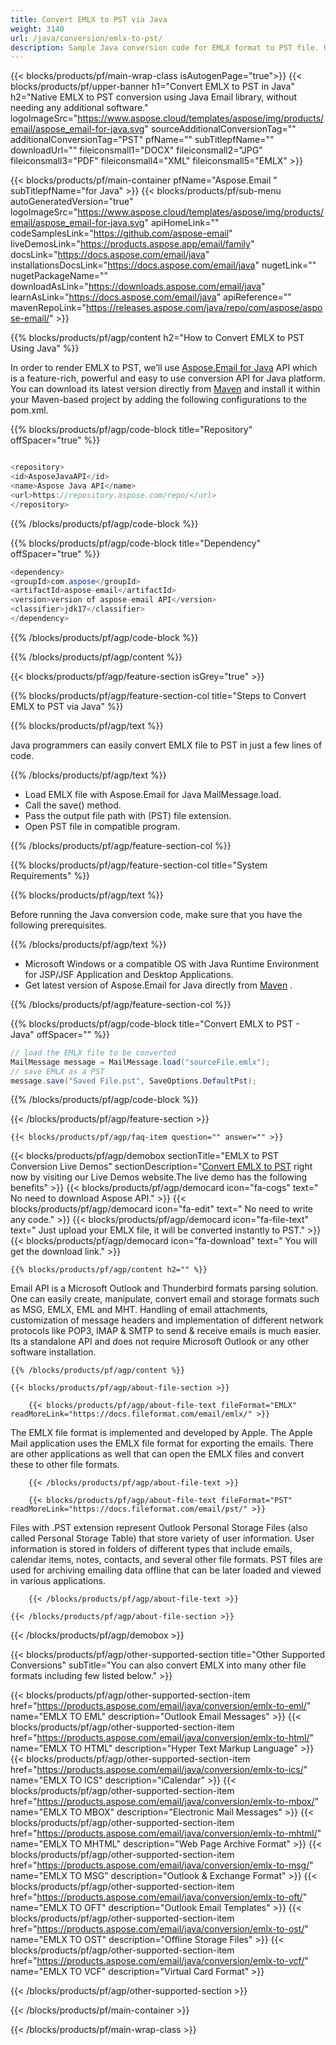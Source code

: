 ```yaml
---
title: Convert EMLX to PST via Java 
weight: 3140
url: /java/conversion/emlx-to-pst/ 
description: Sample Java conversion code for EMLX format to PST file. Use this example code to export message to PST within any Web or Desktop Java based application.
---
```


{{< blocks/products/pf/main-wrap-class isAutogenPage="true">}}
{{< blocks/products/pf/upper-banner h1="Convert EMLX to PST in Java" h2="Native EMLX to PST conversion using Java Email library, without needing any additional software." logoImageSrc="https://www.aspose.cloud/templates/aspose/img/products/email/aspose_email-for-java.svg" sourceAdditionalConversionTag="" additionalConversionTag="PST" pfName="" subTitlepfName="" downloadUrl="" fileiconsmall1="DOCX" fileiconsmall2="JPG" fileiconsmall3="PDF" fileiconsmall4="XML" fileiconsmall5="EMLX" >}}

{{< blocks/products/pf/main-container pfName="Aspose.Email " subTitlepfName="for Java" >}}
{{< blocks/products/pf/sub-menu autoGeneratedVersion="true" logoImageSrc="https://www.aspose.cloud/templates/aspose/img/products/email/aspose_email-for-java.svg" apiHomeLink="" codeSamplesLink="https://github.com/aspose-email" liveDemosLink="https://products.aspose.app/email/family" docsLink="https://docs.aspose.com/email/java" installationsDocsLink="https://docs.aspose.com/email/java" nugetLink="" nugetPackageName="" downloadAsLink="https://downloads.aspose.com/email/java" learnAsLink="https://docs.aspose.com/email/java" apiReference="" mavenRepoLink="https://releases.aspose.com/java/repo/com/aspose/aspose-email/" >}}

{{% blocks/products/pf/agp/content h2="How to Convert EMLX to PST Using Java" %}}

 In order to render EMLX to PST, we’ll use
 [Aspose.Email for Java](https://products.aspose.com/email/java/) 
 API which is a feature-rich, powerful and easy to use conversion API for Java platform. You can download its latest version directly from
 [Maven](https://releases.aspose.com/java/repo/com/aspose/aspose-email/) 
 and install it within your Maven-based project by adding the following configurations to the pom.xml.

{{% blocks/products/pf/agp/code-block title="Repository" offSpacer="true" %}}

```cs

<repository>
<id>AsposeJavaAPI</id>
<name>Aspose Java API</name>
<url>https://repository.aspose.com/repo/</url>
</repository>

```

{{% /blocks/products/pf/agp/code-block %}}

{{% blocks/products/pf/agp/code-block title="Dependency" offSpacer="true" %}}

```cs
<dependency>
<groupId>com.aspose</groupId>
<artifactId>aspose-email</artifactId>
<version>version of aspose-email API</version>
<classifier>jdk17</classifier>
</dependency>

```

{{% /blocks/products/pf/agp/code-block %}}

{{% /blocks/products/pf/agp/content %}}

{{< blocks/products/pf/agp/feature-section isGrey="true" >}}

{{% blocks/products/pf/agp/feature-section-col title="Steps to Convert EMLX to PST via Java" %}}

{{% blocks/products/pf/agp/text %}}

 Java programmers can easily convert EMLX file to PST in just a few lines of code.

{{% /blocks/products/pf/agp/text %}}

+  Load EMLX file with Aspose.Email for Java MailMessage.load.
+  Call the save() method.
+  Pass the output file path with (PST) file extension.
+  Open PST file in compatible program.

{{% /blocks/products/pf/agp/feature-section-col %}}

{{% blocks/products/pf/agp/feature-section-col title="System Requirements" %}}

{{% blocks/products/pf/agp/text %}}

 Before running the Java conversion code, make sure that you have the following prerequisites.

{{% /blocks/products/pf/agp/text %}}

-  Microsoft Windows or a compatible OS with Java Runtime Environment for JSP/JSF Application and Desktop Applications.
-  Get latest version of Aspose.Email for Java directly from
 [Maven](https://releases.aspose.com/java/repo/com/aspose/aspose-email/)  .

{{% /blocks/products/pf/agp/feature-section-col %}}

{{% blocks/products/pf/agp/code-block title="Convert EMLX to PST - Java" offSpacer="" %}}

```cs
// load the EMLX file to be converted
MailMessage message = MailMessage.load("sourceFile.emlx"); 
// save EMLX as a PST 
message.save("Saved File.pst", SaveOptions.DefaultPst);    

```

{{% /blocks/products/pf/agp/code-block %}}

{{< /blocks/products/pf/agp/feature-section >}}

    {{< blocks/products/pf/agp/faq-item question="" answer="" >}}
 

<!-- aboutfile Starts -->

{{< blocks/products/pf/agp/demobox sectionTitle="EMLX to PST Conversion Live Demos" sectionDescription="[Convert EMLX to PST](https://products.aspose.app/email/conversion/emlx-to-pst) right now by visiting our Live Demos website.The live demo has the following benefits" >}}
        {{< blocks/products/pf/agp/democard icon="fa-cogs" text=" No need to download Aspose API." >}}
        {{< blocks/products/pf/agp/democard icon="fa-edit" text=" No need to write any code." >}}
        {{< blocks/products/pf/agp/democard icon="fa-file-text" text=" Just upload your EMLX file, it will be converted instantly to PST." >}}
        {{< blocks/products/pf/agp/democard icon="fa-download" text=" You will get the download link." >}}

    {{% blocks/products/pf/agp/content h2="" %}}

 Email API is a Microsoft Outlook and Thunderbird formats parsing solution. One can easily create, manipulate, convert email and storage formats such as MSG, EMLX, EML and MHT. Handling of email attachments, customization of message headers and implementation of different network protocols like POP3, IMAP & SMTP to send & receive emails is much easier. Its a standalone API and does not require Microsoft Outlook or any other software installation. 



    {{% /blocks/products/pf/agp/content %}}

    {{< blocks/products/pf/agp/about-file-section >}}

        {{< blocks/products/pf/agp/about-file-text fileFormat="EMLX" readMoreLink="https://docs.fileformat.com/email/emlx/" >}}

The EMLX file format is implemented and developed by Apple. The Apple Mail application uses the EMLX file format for exporting the emails. There are other applications as well that can open the EMLX files and convert these to other file formats.


        {{< /blocks/products/pf/agp/about-file-text >}}

        {{< blocks/products/pf/agp/about-file-text fileFormat="PST" readMoreLink="https://docs.fileformat.com/email/pst/" >}}

Files with .PST extension represent Outlook Personal Storage Files (also called Personal Storage Table) that store variety of user information. User information is stored in folders of different types that include emails, calendar items, notes, contacts, and several other file formats. PST files are used for archiving emailing data offline that can be later loaded and viewed in various applications.


        {{< /blocks/products/pf/agp/about-file-text >}}

    {{< /blocks/products/pf/agp/about-file-section >}}

{{< /blocks/products/pf/agp/demobox >}}

<!-- aboutfile Ends -->

{{< blocks/products/pf/agp/other-supported-section title="Other Supported Conversions" subTitle="You can also convert EMLX into many other file formats including few listed below." >}}

{{< blocks/products/pf/agp/other-supported-section-item href="https://products.aspose.com/email/java/conversion/emlx-to-eml/" name="EMLX TO EML" description="Outlook Email Messages" >}}
{{< blocks/products/pf/agp/other-supported-section-item href="https://products.aspose.com/email/java/conversion/emlx-to-html/" name="EMLX TO HTML" description="Hyper Text Markup Language" >}}
{{< blocks/products/pf/agp/other-supported-section-item href="https://products.aspose.com/email/java/conversion/emlx-to-ics/" name="EMLX TO ICS" description="iCalendar" >}}
{{< blocks/products/pf/agp/other-supported-section-item href="https://products.aspose.com/email/java/conversion/emlx-to-mbox/" name="EMLX TO MBOX" description="Electronic Mail Messages" >}}
{{< blocks/products/pf/agp/other-supported-section-item href="https://products.aspose.com/email/java/conversion/emlx-to-mhtml/" name="EMLX TO MHTML" description="Web Page Archive Format" >}}
{{< blocks/products/pf/agp/other-supported-section-item href="https://products.aspose.com/email/java/conversion/emlx-to-msg/" name="EMLX TO MSG" description="Outlook & Exchange Format" >}}
{{< blocks/products/pf/agp/other-supported-section-item href="https://products.aspose.com/email/java/conversion/emlx-to-oft/" name="EMLX TO OFT" description="Outlook Email Templates" >}}
{{< blocks/products/pf/agp/other-supported-section-item href="https://products.aspose.com/email/java/conversion/emlx-to-ost/" name="EMLX TO OST" description="Offline Storage Files" >}}
{{< blocks/products/pf/agp/other-supported-section-item href="https://products.aspose.com/email/java/conversion/emlx-to-vcf/" name="EMLX TO VCF" description="Virtual Card Format" >}}

{{< /blocks/products/pf/agp/other-supported-section >}}

{{< /blocks/products/pf/main-container >}}
    
{{< /blocks/products/pf/main-wrap-class >}}
